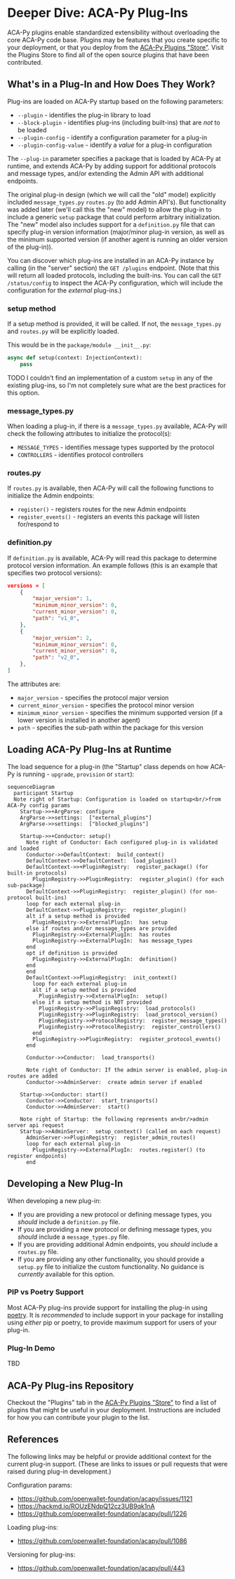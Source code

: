 # Deeper Dive: ACA-Py Plug-Ins

ACA-Py plugins enable standardized extensibility without overloading the core ACA-Py code base. Plugins may be features that you create specific to your deployment, or that you deploy from the [ACA-Py Plugins "Store"](https://plugins.aca-py.org). Visit the Plugins Store to find all of the open source plugins that have been contributed.

## What's in a Plug-In and How Does They Work?

Plug-ins are loaded on ACA-Py startup based on the following parameters:

- `--plugin` - identifies the plug-in library to load
- `--block-plugin` - identifies plug-ins (including built-ins) that are *not* to be loaded
- `--plugin-config` - identify a configuration parameter for a plug-in
- `--plugin-config-value` - identify a *value* for a plug-in configuration

The `--plug-in` parameter specifies a package that is loaded by ACA-Py at runtime, and extends ACA-Py by adding support for additional protocols and message types, and/or extending the Admin API with additional endpoints.

The original plug-in design (which we will call the "old" model) explicitly included `message_types.py` `routes.py` (to add Admin API's).  But functionality was added later (we'll call this the "new" model) to allow the plug-in to include a generic `setup` package that could perform arbitrary initialization.  The "new" model also includes support for a `definition.py` file that can specify plug-in version information  (major/minor plug-in version, as well as the minimum supported version (if another agent is running an older version of the plug-in)).

You can discover which plug-ins are installed in an ACA-Py instance by calling (in the "server" section) the `GET /plugins` endpoint.  (Note that this will return all loaded protocols, including the built-ins.  You can call the `GET /status/config` to inspect the ACA-Py configuration, which will include the configuration for the *external* plug-ins.)

### setup method

If a setup method is provided, it will be called.  If not, the `message_types.py` and `routes.py` will be explicitly loaded.

This would be in the `package/module __init__.py`:

```python
async def setup(context: InjectionContext):
    pass
```

TODO I couldn't find an implementation of a custom `setup` in any of the existing plug-ins, so I'm not completely sure what are the best practices for this option.

### message_types.py

When loading a plug-in, if there is a `message_types.py` available, ACA-Py will check the following attributes to initialize the protocol(s):

- `MESSAGE_TYPES` - identifies message types supported by the protocol
- `CONTROLLERS` - identifies protocol controllers

### routes.py

If `routes.py` is available, then ACA-Py will call the following functions to initialize the Admin endpoints:

- `register()` - registers routes for the new Admin endpoints
- `register_events()` - registers an events this package will listen for/respond to

### definition.py

If `definition.py` is available, ACA-Py will read this package to determine protocol version information.  An example follows (this is an example that specifies two protocol versions):

```json
versions = [
    {
        "major_version": 1,
        "minimum_minor_version": 0,
        "current_minor_version": 0,
        "path": "v1_0",
    },
    {
        "major_version": 2,
        "minimum_minor_version": 0,
        "current_minor_version": 0,
        "path": "v2_0",
    },
]
```

The attributes are:

- `major_version` - specifies the protocol major version
- `current_minor_version` - specifies the protocol minor version
- `minimum_minor_version` - specifies the minimum supported version (if a lower version is installed in another agent)
- `path` - specifies the sub-path within the package for this version

## Loading ACA-Py Plug-Ins at Runtime

The load sequence for a plug-in (the "Startup" class depends on how ACA-Py is running - `upgrade`, `provision` or `start`):

```mermaid
sequenceDiagram
  participant Startup
  Note right of Startup: Configuration is loaded on startup<br/>from ACA-Py config params
    Startup->>+ArgParse: configure
    ArgParse->>settings:  ["external_plugins"]
    ArgParse->>settings:  ["blocked_plugins"]

    Startup->>+Conductor: setup()
      Note right of Conductor: Each configured plug-in is validated and loaded
      Conductor->>DefaultContext:  build_context()
      DefaultContext->>DefaultContext:  load_plugins()
      DefaultContext->>+PluginRegistry:  register_package() (for built-in protocols)
        PluginRegistry->>PluginRegistry:  register_plugin() (for each sub-package)
      DefaultContext->>PluginRegistry:  register_plugin() (for non-protocol built-ins)
      loop for each external plug-in
      DefaultContext->>PluginRegistry:  register_plugin()
      alt if a setup method is provided
        PluginRegistry->>ExternalPlugIn:  has setup
      else if routes and/or message_types are provided
        PluginRegistry->>ExternalPlugIn:  has routes
        PluginRegistry->>ExternalPlugIn:  has message_types
      end
      opt if definition is provided
        PluginRegistry->>ExternalPlugIn:  definition()
      end
      end
      DefaultContext->>PluginRegistry:  init_context()
        loop for each external plug-in
        alt if a setup method is provided
          PluginRegistry->>ExternalPlugIn:  setup()
        else if a setup method is NOT provided
          PluginRegistry->>PluginRegistry:  load_protocols()
          PluginRegistry->>PluginRegistry:  load_protocol_version()
          PluginRegistry->>ProtocolRegistry:  register_message_types()
          PluginRegistry->>ProtocolRegistry:  register_controllers()
        end
        PluginRegistry->>PluginRegistry:  register_protocol_events()
      end

      Conductor->>Conductor:  load_transports()

      Note right of Conductor: If the admin server is enabled, plug-in routes are added
      Conductor->>AdminServer:  create admin server if enabled

    Startup->>Conductor: start()
      Conductor->>Conductor:  start_transports()
      Conductor->>AdminServer:  start()

    Note right of Startup: the following represents an<br/>admin server api request
    Startup->>AdminServer:  setup_context() (called on each request)
      AdminServer->>PluginRegistry:  register_admin_routes()
      loop for each external plug-in
        PluginRegistry->>ExternalPlugIn:  routes.register() (to register endpoints)
      end
```

## Developing a New Plug-In

When developing a new plug-in:

- If you are providing a new protocol or defining message types, you *should* include a `definition.py` file.
- If you are providing a new protocol or defining message types, you *should* include a `message_types.py` file.
- If you are providing additional Admin endpoints, you *should* include a `routes.py` file.
- If you are providing any other functionality, you should provide a `setup.py` file to initialize the custom functionality.  No guidance is *currently* available for this option.

### PIP vs Poetry Support

Most ACA-Py plug-ins provide support for installing the plug-in using [poetry](https://python-poetry.org/).  It is *recommended* to include support in your package for installing using *either* pip or poetry, to provide maximum support for users of your plug-in.

### Plug-In Demo

TBD

## ACA-Py Plug-ins Repository

Checkout the "Plugins" tab in the [ACA-Py Plugins "Store"](https://plugins.aca-py.org) to find a list of plugins that might be useful in your deployment. Instructions are included for how you can contribute your plugin to the list.

## References

The following links may be helpful or provide additional context for the current plug-in support.  (These are links to issues or pull requests that were raised during plug-in development.)

Configuration params:

- https://github.com/openwallet-foundation/acapy/issues/1121
- https://hackmd.io/ROUzENdpQ12cz3UB9qk1nA
- https://github.com/openwallet-foundation/acapy/pull/1226

Loading plug-ins:

- https://github.com/openwallet-foundation/acapy/pull/1086

Versioning for plug-ins:

- https://github.com/openwallet-foundation/acapy/pull/443
